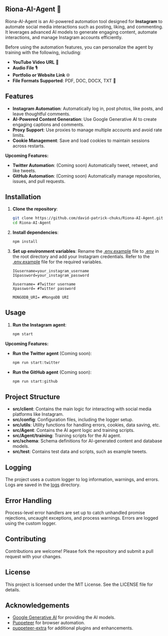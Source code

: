## Riona-AI-Agent 🌸

Riona-AI-Agent is an AI-powered automation tool designed for **Instagram** to automate social media interactions such as posting, liking, and commenting. It leverages advanced AI models to generate engaging content, automate interactions, and manage Instagram accounts efficiently.

Before using the automation features, you can personalize the agent by training with the following, including:

- **YouTube Video URL** 🎥
- **Audio File** 🎙️
- **Portfolio or Website Link** 🌐
- **File Formats Supported**: PDF, DOC, DOCX, TXT 📄

## Features

- **Instagram Automation**: Automatically log in, post photos, like posts, and leave thoughtful comments.
- **AI-Powered Content Generation**: Use Google Generative AI to create engaging captions and comments.
- **Proxy Support**: Use proxies to manage multiple accounts and avoid rate limits.
- **Cookie Management**: Save and load cookies to maintain sessions across restarts.

**Upcoming Features:**

- **Twitter Automation**: (Coming soon) Automatically tweet, retweet, and like tweets.
- **GitHub Automation**: (Coming soon) Automatically manage repositories, issues, and pull requests.

## Installation

1. **Clone the repository**:

   ```sh
   git clone https://github.com/david-patrick-chuks/Riona-AI-Agent.git
   cd Riona-AI-Agent
   ```

2. **Install dependencies**:

   ```sh
   npm install
   ```

3. **Set up environment variables**:
   Rename the [.env.example](http://_vscodecontentref_/1) file to [.env](http://_vscodecontentref_/1) in the root directory and add your Instagram credentials. Refer to the [.env.example](http://_vscodecontentref_/2) file for the required variables.
   ```dotenv # Instagram credentials
   IGusername=your_instagram_username
   IGpassword=your_instagram_password 
   
   Xusername= #Twitter username
   Xpassword= #Twitter password

   MONGODB_URI= #MongoDB URI
   ```

## Usage

1. **Run the Instagram agent**:
   ```sh
   npm start
   ```

**Upcoming Features:**

- **Run the Twitter agent** (Coming soon):

  ```sh
  npm run start:twitter
  ```

- **Run the GitHub agent** (Coming soon):
  ```sh
  npm run start:github
  ```

## Project Structure

- **src/client**: Contains the main logic for interacting with social media platforms like Instagram.
- **src/config**: Configuration files, including the logger setup.
- **src/utils**: Utility functions for handling errors, cookies, data saving, etc.
- **src/Agent**: Contains the AI agent logic and training scripts.
- **src/Agent/training**: Training scripts for the AI agent.
- **src/schema**: Schema definitions for AI-generated content and database models.
- **src/test**: Contains test data and scripts, such as example tweets.

## Logging

The project uses a custom logger to log information, warnings, and errors. Logs are saved in the [logs](http://_vscodecontentref_/3) directory.

## Error Handling

Process-level error handlers are set up to catch unhandled promise rejections, uncaught exceptions, and process warnings. Errors are logged using the custom logger.

## Contributing

Contributions are welcome! Please fork the repository and submit a pull request with your changes.

## License

This project is licensed under the MIT License. See the LICENSE file for details.

## Acknowledgements

- [Google Generative AI](https://ai.google/tools/) for providing the AI models.
- [Puppeteer](https://github.com/puppeteer/puppeteer) for browser automation.
- [puppeteer-extra](https://github.com/berstend/puppeteer-extra) for additional plugins and enhancements.
